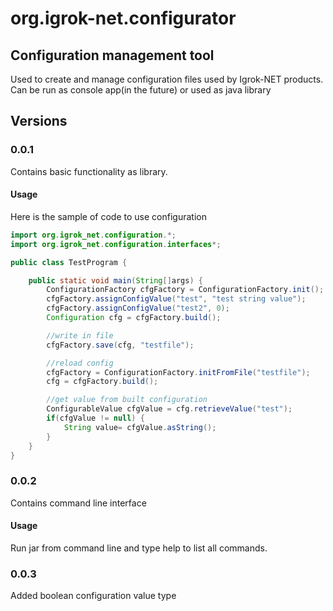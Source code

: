 # org.igrok-net.configurator
## Configuration management tool
Used to create and manage configuration files used by Igrok-NET products.
Can be run as console app(in the future) or used as java library
## Versions
### 0.0.1
Contains basic functionality as library.
#### Usage
Here is the sample of code to use configuration
``` java
import org.igrok_net.configuration.*;
import org.igrok_net.configuration.interfaces*;

public class TestProgram {

    public static void main(String[]args) {
        ConfigurationFactory cfgFactory = ConfigurationFactory.init();
        cfgFactory.assignConfigValue("test", "test string value");
        cfgFactory.assignConfigValue("test2", 0);
        Configuration cfg = cfgFactory.build();

        //write in file
        cfgFactory.save(cfg, "testfile");

        //reload config
        cfgFactory = ConfigurationFactory.initFromFile("testfile");
        cfg = cfgFactory.build();

        //get value from built configuration
        ConfigurableValue cfgValue = cfg.retrieveValue("test");
        if(cfgValue != null) {
            String value= cfgValue.asString();
        }
    }
}
```
### 0.0.2
Contains command line interface
#### Usage
Run jar from command line and type help to list all commands.
### 0.0.3
Added boolean configuration value type